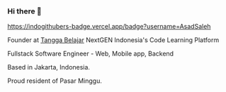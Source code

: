 ### Hi there 👋

https://indogithubers-badge.vercel.app/badge?username=AsadSaleh

Founder at [Tangga Belajar](https://tanggabelajar.id/)
NextGEN Indonesia's Code Learning Platform 

Fullstack Software Engineer - Web, Mobile app, Backend

Based in Jakarta, Indonesia.

Proud resident of Pasar Minggu.

<!--
**AsadSaleh/AsadSaleh** is a ✨ _special_ ✨ repository because its `README.md` (this file) appears on your GitHub profile.

Here are some ideas to get you started:

- 🔭 I’m currently working on ...
- 🌱 I’m currently learning ...
- 👯 I’m looking to collaborate on ...
- 🤔 I’m looking for help with ...
- 💬 Ask me about ...
- 📫 How to reach me: ...
- 😄 Pronouns: ...
- ⚡ Fun fact: ...
-->
